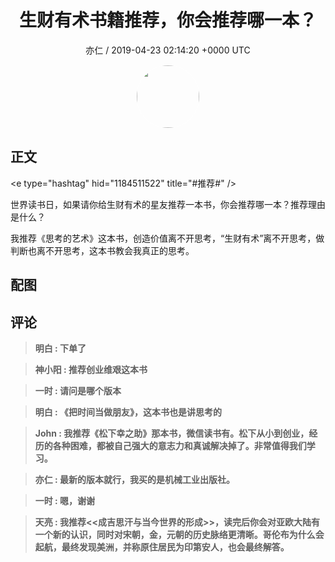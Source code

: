 <h1 align="center">生财有术书籍推荐，你会推荐哪一本？</h1>
<p align="center">
    <a>亦仁 / 2019-04-23 02:14:20 &#43;0000 UTC</a>
</p>

<div align="center">
    <img src="https://images.zsxq.com/Fn3NQqCN8nuGF86yZPXSbEsl0mb3?e=1590940799&amp;token=kIxbL07-8jAj8w1n4s9zv64FuZZNEATmlU_Vm6zD:pfbNc8W3hS0oYG_hyXXh_rHMHuc=" width="100" height="100" style="border:1px solid;border-radius:50%; color:#ffffff"/>
</div>

## 正文

<div>
&lt;e type=&#34;hashtag&#34; hid=&#34;1184511522&#34; title=&#34;#推荐#&#34; /&gt; 

世界读书日，如果请你给生财有术的星友推荐一本书，你会推荐哪一本？推荐理由是什么？ 

我推荐《思考的艺术》这本书，创造价值离不开思考，“生财有术”离不开思考，做判断也离不开思考，这本书教会我真正的思考。
</div>

## 配图
<div class="image" align="center">

</div>

## 评论

<div align="left">
<div>

<blockquote >
<span> <strong>明白 : 下单了 </strong></span>
</blockquote>

<blockquote >
<span> <strong>神小阳 : 推荐创业维艰这本书 </strong></span>
</blockquote>

<blockquote >
<span> <strong>一时 : 请问是哪个版本 </strong></span>
</blockquote>

<blockquote >
<span> <strong>明白 : 《把时间当做朋友》，这本书也是讲思考的 </strong></span>
</blockquote>

<blockquote >
<span> <strong>John : 我推荐《松下幸之助》那本书，微信读书有。松下从小到创业，经历的各种困难，都被自己强大的意志力和真诚解决掉了。非常值得我们学习。 </strong></span>
</blockquote>

<blockquote >
<span> <strong>亦仁 : 最新的版本就行，我买的是机械工业出版社。 </strong></span>
</blockquote>

<blockquote >
<span> <strong>一时 : 嗯，谢谢 </strong></span>
</blockquote>

<blockquote >
<span> <strong>天亮 : 我推荐&lt;&lt;成吉思汗与当今世界的形成&gt;&gt;，读完后你会对亚欧大陆有一个新的认识，同时对宋朝，金，元朝的历史脉络更清晰。哥伦布为什么会起航，最终发现美洲，并称原住居民为印第安人，也会最终解答。 </strong></span>
</blockquote>

</div>
</div>